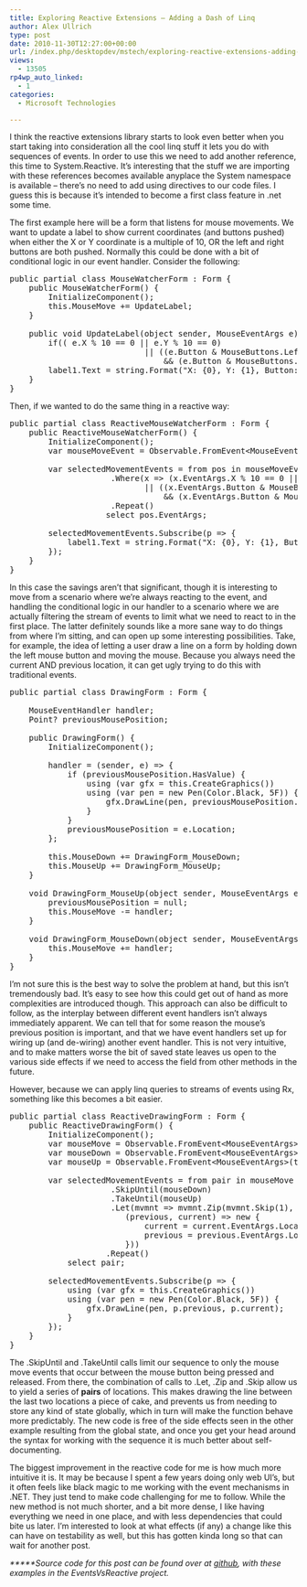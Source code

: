 ```yaml
---
title: Exploring Reactive Extensions – Adding a Dash of Linq
author: Alex Ullrich
type: post
date: 2010-11-30T12:27:00+00:00
url: /index.php/desktopdev/mstech/exploring-reactive-extensions-adding-a-d/
views:
  - 13505
rp4wp_auto_linked:
  - 1
categories:
  - Microsoft Technologies

---
```

I think the reactive extensions library starts to look even better when you start taking into consideration all the cool linq stuff it lets you do with sequences of events. In order to use this we need to add another reference, this time to System.Reactive. It&#8217;s interesting that the stuff we are importing with these references becomes available anyplace the System namespace is available &#8211; there&#8217;s no need to add using directives to our code files. I guess this is because it&#8217;s intended to become a first class feature in .net some time.

The first example here will be a form that listens for mouse movements. We want to update a label to show current coordinates (and buttons pushed) when either the X or Y coordinate is a multiple of 10, OR the left and right buttons are both pushed. Normally this could be done with a bit of conditional logic in our event handler. Consider the following:

<pre>public partial class MouseWatcherForm : Form {
	public MouseWatcherForm() {
		InitializeComponent();
		this.MouseMove += UpdateLabel;
	}

	public void UpdateLabel(object sender, MouseEventArgs e) {
		if(( e.X % 10 == 0 || e.Y % 10 == 0)
							|| ((e.Button & MouseButtons.Left) == MouseButtons.Left 
								&& (e.Button & MouseButtons.Right) == MouseButtons.Right))
		label1.Text = string.Format("X: {0}, Y: {1}, Button: {2}", e.X, e.Y, e.Button);
	}
}</pre>

Then, if we wanted to do the same thing in a reactive way:

<pre>public partial class ReactiveMouseWatcherForm : Form {
	public ReactiveMouseWatcherForm() {
		InitializeComponent();
		var mouseMoveEvent = Observable.FromEvent&lt;MouseEventArgs&gt;(this, "MouseMove");

		var selectedMovementEvents = from pos in mouseMoveEvent
					 .Where(x =&gt; (x.EventArgs.X % 10 == 0 || x.EventArgs.Y % 10 == 0)
							|| ((x.EventArgs.Button & MouseButtons.Left) == MouseButtons.Left
								&& (x.EventArgs.Button & MouseButtons.Right) == MouseButtons.Right))
					 .Repeat()
					select pos.EventArgs;

		selectedMovementEvents.Subscribe(p =&gt; {
			label1.Text = string.Format("X: {0}, Y: {1}, Button: {2}", p.X, p.Y, p.Button);
		});
	}
}</pre>

In this case the savings aren&#8217;t that significant, though it is interesting to move from a scenario where we&#8217;re always reacting to the event, and handling the conditional logic in our handler to a scenario where we are actually filtering the stream of events to limit what we need to react to in the first place. The latter definitely sounds like a more sane way to do things from where I&#8217;m sitting, and can open up some interesting possibilities. Take, for example, the idea of letting a user draw a line on a form by holding down the left mouse button and moving the mouse. Because you always need the current AND previous location, it can get ugly trying to do this with traditional events.

<pre>public partial class DrawingForm : Form {

	MouseEventHandler handler;
	Point? previousMousePosition;

	public DrawingForm() {
		InitializeComponent();

		handler = (sender, e) =&gt; {
			if (previousMousePosition.HasValue) {
				using (var gfx = this.CreateGraphics())
				using (var pen = new Pen(Color.Black, 5F)) {
					gfx.DrawLine(pen, previousMousePosition.Value, e.Location);
				}
			}
			previousMousePosition = e.Location;
		};

		this.MouseDown += DrawingForm_MouseDown;
		this.MouseUp += DrawingForm_MouseUp;
	}

	void DrawingForm_MouseUp(object sender, MouseEventArgs e) {
		previousMousePosition = null;
		this.MouseMove -= handler;
	}

	void DrawingForm_MouseDown(object sender, MouseEventArgs e) {
		this.MouseMove += handler;
	}
}</pre>

I&#8217;m not sure this is the best way to solve the problem at hand, but this isn&#8217;t tremendously bad. It&#8217;s easy to see how this could get out of hand as more complexities are introduced though. This approach can also be difficult to follow, as the interplay between different event handlers isn&#8217;t always immediately apparent. We can tell that for some reason the mouse&#8217;s previous position is important, and that we have event handlers set up for wiring up (and de-wiring) another event handler. This is not very intuitive, and to make matters worse the bit of saved state leaves us open to the various side effects if we need to access the field from other methods in the future.

However, because we can apply linq queries to streams of events using Rx, something like this becomes a bit easier.

<pre>public partial class ReactiveDrawingForm : Form {
	public ReactiveDrawingForm() {
		InitializeComponent();
		var mouseMove = Observable.FromEvent&lt;MouseEventArgs&gt;(this, "MouseMove");
		var mouseDown = Observable.FromEvent&lt;MouseEventArgs&gt;(this, "MouseDown");
		var mouseUp = Observable.FromEvent&lt;MouseEventArgs&gt;(this, "MouseUp");

		var selectedMovementEvents = from pair in mouseMove
					 .SkipUntil(mouseDown)
					 .TakeUntil(mouseUp)
					 .Let(mvmnt =&gt; mvmnt.Zip(mvmnt.Skip(1),
						(previous, current) =&gt; new {
							current = current.EventArgs.Location,
							previous = previous.EventArgs.Location
						}))
					.Repeat()
			select pair;

		selectedMovementEvents.Subscribe(p =&gt; {
			using (var gfx = this.CreateGraphics())
			using (var pen = new Pen(Color.Black, 5F)) {
				gfx.DrawLine(pen, p.previous, p.current);
			}
		});
	}
}</pre>

The .SkipUntil and .TakeUntil calls limit our sequence to only the mouse move events that occur between the mouse button being pressed and released. From there, the combination of calls to .Let, .Zip and .Skip allow us to yield a series of **pairs** of locations. This makes drawing the line between the last two locations a piece of cake, and prevents us from needing to store any kind of state globally, which in turn will make the function behave more predictably. The new code is free of the side effects seen in the other example resulting from the global state, and once you get your head around the syntax for working with the sequence it is much better about self-documenting.

The biggest improvement in the reactive code for me is how much more intuitive it is. It may be because I spent a few years doing only web UI&#8217;s, but it often feels like black magic to me working with the event mechanisms in .NET. They just tend to make code challenging for me to follow. While the new method is not much shorter, and a bit more dense, I like having everything we need in one place, and with less dependencies that could bite us later. I&#8217;m interested to look at what effects (if any) a change like this can have on testability as well, but this has gotten kinda long so that can wait for another post.

_*****Source code for this post can be found over at [github][1], with these examples in the EventsVsReactive project._

 [1]: https://github.com/lessthandot/ExploringRx
